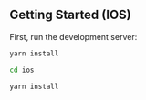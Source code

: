 
## Getting Started (IOS)

First, run the development server:

```bash
yarn install
```
```bash
cd ios 
```
```bash
yarn install
```

